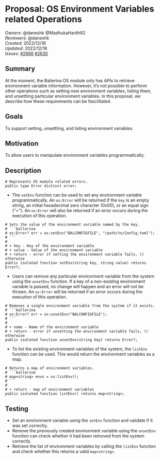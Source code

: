 # Proposal: OS Environment Variables related Operations

_Owners_: @daneshk @MadhukaHarith92  
_Reviewers_: @daneshk  
_Created_: 2022/12/18   
_Updated_: 2022/12/18  
_Issues_: [#2666](https://github.com/ballerina-platform/ballerina-standard-library/issues/2666)  [#2630](https://github.com/ballerina-platform/ballerina-standard-library/issues/2630)

## Summary
At the moment, the Ballerina OS module only has APIs to retrieve environment variable information. However, it’s not possible to perform other operations such as setting new environment variables, listing them, and unsettling particular environment variables. In this proposal, we describe how these requirements can be fascilitated.

## Goals
To support setting, unsettling, and listing environment variables.

## Motivation
To allow users to manipulate environment variables programmatically.

## Description

```ballerina
# Represents OS module related errors.
public type Error distinct error;
```

- The `setEnv` function can be used to set any environment variable programmatically. An `os:Error` will be returned if the `key` is an empty string, an initial hexadecimal zero character (0x00), or an equal sign ("="). An `os:Error` will also be returned if an error occurs during the execution of this operation. 

```ballerina
# Sets the value of the environment variable named by the key. 
# ```ballerina
# os:Error? err = os:setEnv("BALCONFIGFILE", "/path/to/Config.toml");
# ```
#
# + key - Key of the environment variable
# + value - Value of the environment variable
# + return - error if setting the environment variable fails, () otherwise
public isolated function setEnv(string key, string value) returns Error?;
```

- Users can remove any particular environment variable from the system using the `unsetEnv` function. If a key of a non-existing environment variable is passed, no change will happen and an error will not be thrown. An `os:Error` will be returned if an error occurs during the execution of this operation.

```ballerina
# Removes a single environment variable from the system if it exists.
# ```ballerina
# os:Error? err = os:unsetEnv("BALCONFIGFILE");
# ```
#
# + name - Name of the environment variable
# + return - error if unsetting the environment variable fails, () otherwise
public isolated function unsetEnv(string key) returns Error?;
```

- To list the existing environment variables of the system, the `listEnv` function can be used. This would return the environment variables as a map.

```ballerina
# Returns a map of environment variables.
# ```ballerina
# map<string> envs = os:listEnv();
# ```
#
# + return - map of environment variables
public isolated function listEnv() returns map<string>;
```

## Testing
- Set an environment variable using the `setEnv` function and validate if it was set correctly.
- Remove the previously created environment variable using the `unsetEnv` function can check whether it had been removed from the system correctly.
- Retrieve the list of environment variables by calling the `listEnv` function and check whether this returns a valid `map<string>`. 
